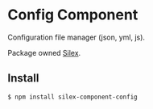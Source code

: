 Config Component
========

Configuration file manager (json, yml, js).

Package owned [Silex](https://www.npmjs.com/package/silex).

Install
--------

```bash
$ npm install silex-component-config
```
